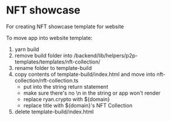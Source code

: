 # NFT showcase

For creating NFT showcase template for website

To move app into website template:

1. yarn build
2. remove build folder into /backend/lib/helpers/p2p-templates/templates/nft-collection/
3. rename folder to template-build
4. copy contents of template-build/index.html and move into nft-collection/nft-collection.ts
   - put into the string return statement
   - make sure there's no \n in the string or app won't render
   - replace ryan.crypto with ${domain}
   - replace title with ${domain}'s NFT Collection
5. delete template-build/index.html
